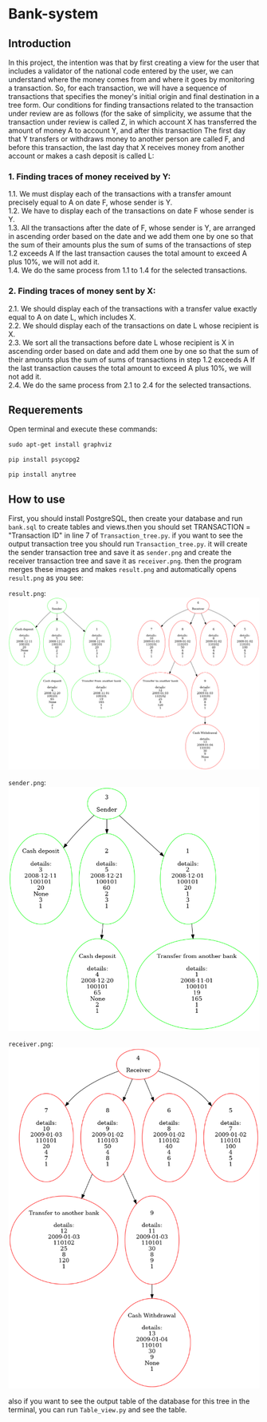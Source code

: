 # Bank-system
## Introduction
In this project, the intention was that by first creating a view for the user that includes a validator of the national code entered by the user, we can understand where the money comes from and where it goes by monitoring a transaction.
So, for each transaction, we will have a sequence of transactions that specifies the money's initial origin and final destination in a tree form. Our conditions for finding transactions related to the transaction under review are as follows (for the sake of simplicity, we assume that the transaction under review is called Z, in which account X has transferred the amount of money A to account Y, and after this transaction The first day that Y transfers or withdraws money to another person are called F, and before this transaction, the last day that X receives money from another account or makes a cash deposit is called L:
### 1. Finding traces of money received by Y:
1.1. We must display each of the transactions with a transfer amount precisely equal to A on date F, whose sender is Y.
 <br>
1.2. We have to display each of the transactions on date F whose sender is Y.
 <br>
1.3. All the transactions after the date of F, whose sender is Y, are arranged in ascending order based on the date and we add them one by one so that the sum of their amounts plus the sum of sums of the transactions of step 1.2 exceeds A If the last transaction causes the total amount to exceed A plus 10%, we will not add it.
 <br>
 1.4. We do the same process from 1.1 to 1.4 for the selected transactions.

### 2. Finding traces of money sent by X:
2.1. We should display each of the transactions with a transfer value exactly equal to A on date L, which includes X.
 <br>
 2.2. We should display each of the transactions on date L whose recipient is X.
 <br>
 2.3. We sort all the transactions before date L whose recipient is X in ascending order based on date and add them one by one so that the sum of their amounts plus the sum of sums of transactions in step 1.2 exceeds A If the last transaction causes the total amount to exceed A plus 10%, we will not add it.
 <br>
 2.4. We do the same process from 2.1 to 2.4 for the selected transactions.

## Requerements
Open terminal and execute these commands:
```
sudo apt-get install graphviz
```
```
pip install psycopg2

```
```
pip install anytree
```
## How to use
First, you should install PostgreSQL, then create your database and run `bank.sql` to create tables and views.then you should set TRANSACTION = "Transaction ID" in line 7 of `Transaction_tree.py`. if you want to see the output transaction tree you should run `Transaction_tree.py`. it will create the sender transaction tree and save it as `sender.png` and create the receiver transaction tree and save it as `receiver.png`. then the program merges these images and makes `result.png` and automatically opens `result.png` as you see:
<br>

`result.png`:
<br>
<img src="./result.png" width="800">

`sender.png`:
<br>
<img src="./sender.png" width="800">

`receiver.png`: 
<br>
<img src="./receiver.png" width="800">

also if you want to see the output table of the database for this tree in the terminal, you can run `Table_view.py` and see the table.

